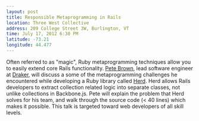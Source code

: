 ```yaml
---
layout: post
title: Responsible Metaprogramming in Rails
location: Three West Collective
address: 209 College Street 3W, Burlington, VT
time: July 17, 2012 6:30 PM
latitude: -73.21
longitude: 44.477
---
```


Often referred to as "magic", Ruby metaprogramming techniques allow you to easily extend core Rails functionality. [Pete Brown](https://twitter.com/#!/beerlington), lead software engineer at [Draker](http://www.drakerenergy.com), will discuss a some of the metaprogramming challenges he encountered while developing a Ruby library called [Herd](https://github.com/beerlington/herd). Herd allows Rails developers to extract collection related logic into separate classes, not unlike collections in Backbone.js. Pete will explain the problem that Herd solves for his team, and walk through the source code (< 40 lines) which makes it possible. This talk is targeted toward web developers of all skill levels.
